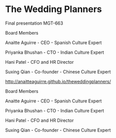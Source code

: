 # The Wedding Planners

Final presentation MGT-663

Board Members

Anaitte Aguirre - CEO - Spanish Culture Expert

Priyanka Bhushan - CTO - Indian Culture Expert 

Hani Patel - CFO and HR Director 

Suxing Qian - Co-founder - Chinese Culture Expert

http://anaitteaguirre.github.io/theweddingplanners/

Board Members

  Anaitte Aguirre - CEO - Spanish Culture Expert

  Priyanka Bhushan - CTO - Indian Culture Expert 

  Hani Patel - CFO and HR Director 

  Suxing Qian - Co-founder - Chinese Culture Expert



